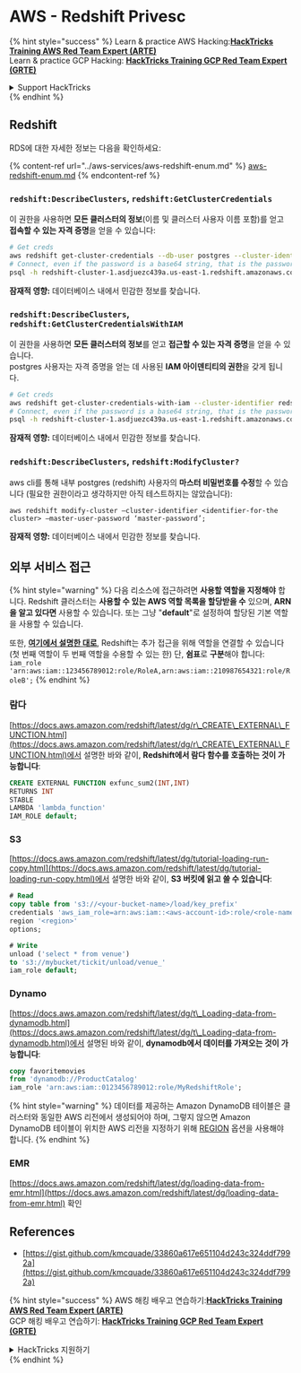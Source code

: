 # AWS - Redshift Privesc

{% hint style="success" %}
Learn & practice AWS Hacking:<img src="../../../.gitbook/assets/image (1).png" alt="" data-size="line">[**HackTricks Training AWS Red Team Expert (ARTE)**](https://training.hacktricks.xyz/courses/arte)<img src="../../../.gitbook/assets/image (1).png" alt="" data-size="line">\
Learn & practice GCP Hacking: <img src="../../../.gitbook/assets/image (2).png" alt="" data-size="line">[**HackTricks Training GCP Red Team Expert (GRTE)**<img src="../../../.gitbook/assets/image (2).png" alt="" data-size="line">](https://training.hacktricks.xyz/courses/grte)

<details>

<summary>Support HackTricks</summary>

* Check the [**subscription plans**](https://github.com/sponsors/carlospolop)!
* **Join the** 💬 [**Discord group**](https://discord.gg/hRep4RUj7f) or the [**telegram group**](https://t.me/peass) or **follow** us on **Twitter** 🐦 [**@hacktricks\_live**](https://twitter.com/hacktricks\_live)**.**
* **Share hacking tricks by submitting PRs to the** [**HackTricks**](https://github.com/carlospolop/hacktricks) and [**HackTricks Cloud**](https://github.com/carlospolop/hacktricks-cloud) github repos.

</details>
{% endhint %}

## Redshift

RDS에 대한 자세한 정보는 다음을 확인하세요:

{% content-ref url="../aws-services/aws-redshift-enum.md" %}
[aws-redshift-enum.md](../aws-services/aws-redshift-enum.md)
{% endcontent-ref %}

### `redshift:DescribeClusters`, `redshift:GetClusterCredentials`

이 권한을 사용하면 **모든 클러스터의 정보**(이름 및 클러스터 사용자 이름 포함)를 얻고 **접속할 수 있는 자격 증명**을 얻을 수 있습니다:
```bash
# Get creds
aws redshift get-cluster-credentials --db-user postgres --cluster-identifier redshift-cluster-1
# Connect, even if the password is a base64 string, that is the password
psql -h redshift-cluster-1.asdjuezc439a.us-east-1.redshift.amazonaws.com -U "IAM:<username>" -d template1 -p 5439
```
**잠재적 영향:** 데이터베이스 내에서 민감한 정보를 찾습니다.

### `redshift:DescribeClusters`, `redshift:GetClusterCredentialsWithIAM`

이 권한을 사용하면 **모든 클러스터의 정보**를 얻고 **접근할 수 있는 자격 증명**을 얻을 수 있습니다.\
postgres 사용자는 자격 증명을 얻는 데 사용된 **IAM 아이덴티티의 권한**을 갖게 됩니다.
```bash
# Get creds
aws redshift get-cluster-credentials-with-iam --cluster-identifier redshift-cluster-1
# Connect, even if the password is a base64 string, that is the password
psql -h redshift-cluster-1.asdjuezc439a.us-east-1.redshift.amazonaws.com -U "IAMR:AWSReservedSSO_AdministratorAccess_4601154638985c45" -d template1 -p 5439
```
**잠재적 영향:** 데이터베이스 내에서 민감한 정보를 찾습니다.

### `redshift:DescribeClusters`, `redshift:ModifyCluster?`

aws cli를 통해 내부 postgres (redshift) 사용자의 **마스터 비밀번호를 수정**할 수 있습니다 (필요한 권한이라고 생각하지만 아직 테스트하지는 않았습니다):
```
aws redshift modify-cluster –cluster-identifier <identifier-for-the cluster> –master-user-password ‘master-password’;
```
**잠재적 영향:** 데이터베이스 내에서 민감한 정보를 찾습니다.

## 외부 서비스 접근

{% hint style="warning" %}
다음 리소스에 접근하려면 **사용할 역할을 지정해야** 합니다. Redshift 클러스터는 **사용할 수 있는 AWS 역할 목록을 할당받을 수** 있으며, **ARN을 알고 있다면** 사용할 수 있습니다. 또는 그냥 "**default**"로 설정하여 할당된 기본 역할을 사용할 수 있습니다.

또한, [**여기에서 설명한 대로**](https://docs.aws.amazon.com/redshift/latest/mgmt/authorizing-redshift-service.html), Redshift는 추가 접근을 위해 역할을 연결할 수 있습니다(첫 번째 역할이 두 번째 역할을 수용할 수 있는 한) 단, **쉼표**로 **구분**해야 합니다: `iam_role 'arn:aws:iam::123456789012:role/RoleA,arn:aws:iam::210987654321:role/RoleB';`
{% endhint %}

### 람다

[https://docs.aws.amazon.com/redshift/latest/dg/r\_CREATE\_EXTERNAL\_FUNCTION.html](https://docs.aws.amazon.com/redshift/latest/dg/r\_CREATE\_EXTERNAL\_FUNCTION.html)에서 설명한 바와 같이, **Redshift에서 람다 함수를 호출하는 것이 가능합니다**:
```sql
CREATE EXTERNAL FUNCTION exfunc_sum2(INT,INT)
RETURNS INT
STABLE
LAMBDA 'lambda_function'
IAM_ROLE default;
```
### S3

[https://docs.aws.amazon.com/redshift/latest/dg/tutorial-loading-run-copy.html](https://docs.aws.amazon.com/redshift/latest/dg/tutorial-loading-run-copy.html)에서 설명한 바와 같이, **S3 버킷에 읽고 쓸 수 있습니다**:
```sql
# Read
copy table from 's3://<your-bucket-name>/load/key_prefix'
credentials 'aws_iam_role=arn:aws:iam::<aws-account-id>:role/<role-name>'
region '<region>'
options;

# Write
unload ('select * from venue')
to 's3://mybucket/tickit/unload/venue_'
iam_role default;
```
### Dynamo

[https://docs.aws.amazon.com/redshift/latest/dg/t\_Loading-data-from-dynamodb.html](https://docs.aws.amazon.com/redshift/latest/dg/t\_Loading-data-from-dynamodb.html)에서 설명된 바와 같이, **dynamodb에서 데이터를 가져오는 것이 가능합니다**:
```sql
copy favoritemovies
from 'dynamodb://ProductCatalog'
iam_role 'arn:aws:iam::0123456789012:role/MyRedshiftRole';
```
{% hint style="warning" %}
데이터를 제공하는 Amazon DynamoDB 테이블은 클러스터와 동일한 AWS 리전에서 생성되어야 하며, 그렇지 않으면 Amazon DynamoDB 테이블이 위치한 AWS 리전을 지정하기 위해 [REGION](https://docs.aws.amazon.com/redshift/latest/dg/copy-parameters-data-source-s3.html#copy-region) 옵션을 사용해야 합니다.
{% endhint %}

### EMR

[https://docs.aws.amazon.com/redshift/latest/dg/loading-data-from-emr.html](https://docs.aws.amazon.com/redshift/latest/dg/loading-data-from-emr.html) 확인

## References

* [https://gist.github.com/kmcquade/33860a617e651104d243c324ddf7992a](https://gist.github.com/kmcquade/33860a617e651104d243c324ddf7992a)

{% hint style="success" %}
AWS 해킹 배우고 연습하기:<img src="../../../.gitbook/assets/image (1).png" alt="" data-size="line">[**HackTricks Training AWS Red Team Expert (ARTE)**](https://training.hacktricks.xyz/courses/arte)<img src="../../../.gitbook/assets/image (1).png" alt="" data-size="line">\
GCP 해킹 배우고 연습하기: <img src="../../../.gitbook/assets/image (2).png" alt="" data-size="line">[**HackTricks Training GCP Red Team Expert (GRTE)**<img src="../../../.gitbook/assets/image (2).png" alt="" data-size="line">](https://training.hacktricks.xyz/courses/grte)

<details>

<summary>HackTricks 지원하기</summary>

* [**구독 계획**](https://github.com/sponsors/carlospolop) 확인!
* **💬 [**Discord 그룹**](https://discord.gg/hRep4RUj7f) 또는 [**텔레그램 그룹**](https://t.me/peass)에 참여하거나 **Twitter** 🐦 [**@hacktricks\_live**](https://twitter.com/hacktricks\_live)**를 팔로우하세요.**
* **[**HackTricks**](https://github.com/carlospolop/hacktricks) 및 [**HackTricks Cloud**](https://github.com/carlospolop/hacktricks-cloud) github 리포지토리에 PR을 제출하여 해킹 트릭을 공유하세요.**

</details>
{% endhint %}
